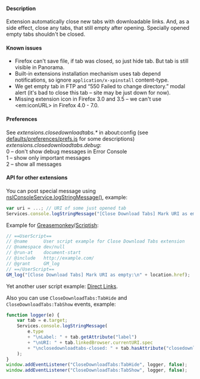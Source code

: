 ﻿#### Description
Extension automatically close new tabs with downloadable links. And, as a side effect, close any tabs, that still empty after opening. Specially opened empty tabs shouldn't be closed.

#### Known issues
- Firefox can't save file, if tab was closed, so just hide tab. But tab is still visible in Panorama.
- Built-in extensions installation mechanism uses tab depend notifications, so ignore `application/x-xpinstall` content-type.
- We get empty tab in FTP and “550 Failed to change directory.” modal alert (it's bad to close this tab – site may be just down for now).
- Missing extension icon in Firefox 3.0 and 3.5 – we can't use &lt;em:iconURL&gt; in Firefox 4.0 - 7.0.

#### Preferences
See _extensions.closedownloadtabs.*_ in about:config (see <a href="defaults/preferences/prefs.js">defaults/preferences/prefs.js</a> for some descriptions)
<br>_extensions.closedownloadtabs.debug_:
<br>0 – don't show debug messages in Error Console
<br>1 – show only important messages
<br>2 – show all messages

#### API for other extensions
You can post special message using <a href="https://developer.mozilla.org/en-US/docs/XPCOM_Interface_Reference/nsIConsoleService#logStringMessage%28%29">nsIConsoleService.logStringMessage()</a>, example:
```js
var uri = ...; // URI of some just opened tab
Services.console.logStringMessage("[Close Download Tabs] Mark URI as empty:\n" + uri);
```
Example for <a href="https://addons.mozilla.org/firefox/addon/greasemonkey/">Greasemonkey</a>/<a href="https://addons.mozilla.org/firefox/addon/scriptish/">Scriptish</a>:
```js
// ==UserScript==
// @name      User script example for Close Download Tabs extension
// @namespace dev/null
// @run-at    document-start
// @include   http://example.com/
// @grant     GM_log
// ==/UserScript==
GM_log("[Close Download Tabs] Mark URI as empty:\n" + location.href);
```
Yet another user script example: <a href="https://github.com/Infocatcher/UserScripts/tree/master/Direct_Links">Direct Links</a>.

Also you can use `CloseDownloadTabs:TabHide` and `CloseDownloadTabs:TabShow` events, example:
```javascript
function logger(e) {
	var tab = e.target;
	Services.console.logStringMessage(
		e.type
		+ "\nLabel: " + tab.getAttribute("label")
		+ "\nURI: " + tab.linkedBrowser.currentURI.spec
		+ "\nclosedownloadtabs-closed: " + tab.hasAttribute("closedownloadtabs-closed")
	);
}
window.addEventListener("CloseDownloadTabs:TabHide", logger, false);
window.addEventListener("CloseDownloadTabs:TabShow", logger, false);
```